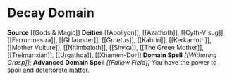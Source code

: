 ﻿---
advanced_apocryphal_spell: null
advanced_domain_spell: '[[DATABASE/spell/Fallow Field|Fallow Field]]'
apocryphal_spell: null
deity:
- '[[DATABASE/deity/Apollyon|Apollyon]]'
- '[[DATABASE/deity/Azathoth|Azathoth]]'
- '[[DATABASE/deity/Cyth-V''sug|Cyth-V''sug]]'
- '[[DATABASE/deity/Ferrumnestra|Ferrumnestra]]'
- '[[DATABASE/deity/Ghlaunder|Ghlaunder]]'
- '[[DATABASE/deity/Groetus|Groetus]]'
- '[[DATABASE/deity/Kabriri|Kabriri]]'
- '[[DATABASE/deity/Kerkamoth|Kerkamoth]]'
- '[[DATABASE/deity/Mother Vulture|Mother Vulture]]'
- '[[DATABASE/deity/Nhimbaloth|Nhimbaloth]]'
- '[[DATABASE/deity/Shyka|Shyka]]'
- '[[DATABASE/deity/The Green Mother|The Green Mother]]'
- '[[DATABASE/deity/Trelmarixian|Trelmarixian]]'
- '[[DATABASE/deity/Urgathoa|Urgathoa]]'
- '[[DATABASE/deity/Xhamen-Dor|Xhamen-Dor]]'
domain:
- '[[DATABASE/domain/Decay Domain|Decay]]'
domain_spell: '[[DATABASE/spell/Withering Grasp|Withering Grasp]]'
id: '42'
name: Decay Domain
rarity: Common
source: '[[DATABASE/source/Gods & Magic|Gods & Magic]]'
trait: null
type: Domain

---
# Decay Domain

**Source** [[Gods & Magic]] 
**Deities** [[Apollyon]], [[Azathoth]], [[Cyth-V'sug]], [[Ferrumnestra]], [[Ghlaunder]], [[Groetus]], [[Kabriri]], [[Kerkamoth]], [[Mother Vulture]], [[Nhimbaloth]], [[Shyka]], [[The Green Mother]], [[Trelmarixian]], [[Urgathoa]], [[Xhamen-Dor]]
**Domain Spell** _[[Withering Grasp]]_; **Advanced Domain Spell** _[[Fallow Field]]_
You have the power to spoil and deteriorate matter.